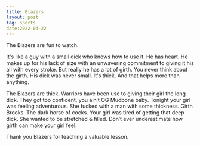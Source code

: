 ```yaml
---
title: Blazers
layout: post
tag: sports
date:2022-04-22
---
```


The Blazers are fun to watch.

It's like a guy with a small dick who knows how to use it. He has heart. He makes up for his lack of size with an unwavering commitment to giving it his all with every stroke. But really he has a lot of girth. You never think about the girth. His dick was never small. It's thick. And that helps more than anything.

The Blazers are thick. Warriors have been use to giving their girl the long dick. They got too confident, you ain’t OG Mudbone baby. Tonight your girl was feeling adventurous. She fucked with a man with some thickness. Girth Brooks. The dark horse of cocks. Your girl was tired of getting that deep dick. She wanted to be stretched & filled. Don’t ever underestimate how girth can make your girl feel.

Thank you Blazers for teaching a valuable lesson.